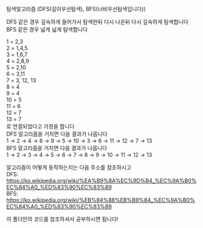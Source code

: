 탐색알고리즘 (DFS(깊이우선탐색), BFS(너비우선탐색입니다))

DFS 같은 경우 깊숙하게 들어가서 탐색한뒤 다시 나온뒤 다시 깊숙하게 탐색합니다   
BFS 같은 경우 넓게 넓게 탐색합니다   
   
1 = 2,3   
2 = 1,4,5   
3 = 1,6,7   
4 = 2,8,9   
5 = 2,10   
6 = 3,11   
7 = 3, 12, 13   
8 = 4   
9 = 4   
10 = 5   
11 = 6   
12 = 7   
13 = 7   
로 연결되었다고 가정을 합니다   
DFS 알고리즘을 거치면 다음 결과가 나옵니다   
1 → 2 → 4 → 8 → 9 → 5 → 10 → 3 → 6 → 11 → 12 → 7 → 13   
BFS 알고리즘을 거치면 다음 결과가 나옵니다   
1 → 2 → 3 → 4 → 5 → 6 → 7 → 8 → 9 → 10 → 11 → 12 → 13   

알고리즘이 어떻게 동작하는지는 다음 주소를 참조하시고   
DFS: https://ko.wikipedia.org/wiki/%EA%B9%8A%EC%9D%B4_%EC%9A%B0%EC%84%A0_%ED%83%90%EC%83%89   
BFS: https://ko.wikipedia.org/wiki/%EB%84%88%EB%B9%84_%EC%9A%B0%EC%84%A0_%ED%83%90%EC%83%89

이 폴더안의 코드를 참조하셔서 공부하시면 됩니다!